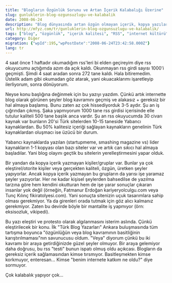 ```yaml
---
title: "Blogların Özgünlük Sorunu ve Artan İçerik Kalabalığı Üzerine"
slug: gunluklerin-blog-ozgunsuzlugu-ve-kalabalik
date: 2008-06-24
description: "Blog dünyasında artan özgün olmayan içerik, kopya yazılar ve RSS akışlarındaki bilgi kirliliği üzerine eleştirel bir yazı. Kaliteli ve özgün içeriğin önemi vurgulanıyor."
url: http://mfyz.com/tr/gunluklerin-blog-ozgunsuzlugu-ve-kalabalik/
tags: ["blog", "özgünlük", "içerik kalitesi", "RSS", "internet kültürü", "kopya içerik", "blogosfer", "eleştiri", "dijital yayıncılık"]
category: Diğer
migration: {"wpId":195,"wpPostDate":"2008-06-24T23:42:58.000Z"}
lang: tr
---
```


4 saat önce 1 haftadır okumadığım rss'leri bi elden geçireyim diye rss okuyucumu açtığımda azım da açık kaldı. Okunmayan rss girdi sayısı 1000'i geçmişti. Şimdi 4 saat aradan sonra 272 tane kaldı. Hala bitiremedim. Üstelik adam gibi okumadan göz atarak, yani okuacaklarımı işaretleyip ilerliyorum, sonra dönüyorum.

Neyse konu başlığına değinmek için bu yazıyı yazdım. Çünkü artık internette blog olarak görünen şeyler blog kavramını geçmiş ve alakasız + gereksiz bir hal almaya başlamış. Bunu zaten az çok hissediyorduk 3-5 aydır. Şu an iş çığrından çıkmış. Şaka yapmıyorum 1000 tane rss girdisi içerisinde elle tutulur kaliteli 500 tane başlık anca vardır. Şu an rss okuyucumda 30 civarı kaynak var bunların 20'si Türk sitelerden 10-15 taneside Yabancı kaynaklardan. Bu 50% kalitesiz içeriği sağlayan kaynakların genelinin Türk kaynaklardan oluşmacı ise üzücü bir durum.

Yabancı kaynaklarda yazılan (startupmeme, smashing magazine vs) lider kaynakların 1-1 kopyası olan bazı siteler var ve artık can sıkıcı hal almaya başladılar. Yani blog olayını geçtik bu sitelerin yerelleştirmesini yapar olduk.

Bir yandan da kopya içerik yazmayan kişiler/gruplar var. Bunlar ya çok eleştirel/otorite kişiler veya gerçekten kaliteli, özgün, üretken şeyler yapıyorlar. Ancak kopya içerik yazmayan bu grupların da yarısı işe yaramaz şeyler yazıyorlar. Her ne kadar kişisel şeylerden bahsedilse de yazılma tarzına göre hem kendini okutturan hem de işe yarar sonuçlar çıkaran insanlar yok değil (örneğin, Fatmanur Erdoğan kariyeryolculgu.com veya Tunç Kılınç fikiratolyesi.com). Yani sonuçta sitenizin uçuk tasarımlara sahip olması gerekmiyor. Ya da girenleri orada tutmak için göz alıcı kalmanız gerekmiyor. Zaten bu devirde böyle bir mantalite iş yapmıyor (örn: eksisozluk, vikipedi).

Bu yazı eleştiri ve protesto olarak algılanmasını isterim aslında. Çünkü eleştirilecek bir konu. İlk "Türk Blog Yazarları" Ankara buluşmasında tüm tartışma boyunca "özgünlüğün veya blog kavramının basitliğinin karıştırılmaması"nın savunucusu oldum. "Veya" diyorum çünkü bu iki kavramı bir araya getirdiğinizde güzel şeyler olmuyor. Bir araya gelemiyor daha doğrusu, bu rss "testi" bunun ispatı olmuş oldu açıkcası. Blogların da gereksiz içerik sağlamasından kimse tırsmıyor. Basitleşmekten kimse korkmuyor, enteresan... Kimse "benim internete katkım ne oldu?" diye sormuyor.

Çok kalabalık yapıyor çok...